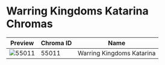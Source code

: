 # Warring Kingdoms Katarina Chromas



| Preview | Chroma ID | Name |
|---------|-----------|------|
| ![55011](https://raw.communitydragon.org/latest/plugins/rcp-be-lol-game-data/global/default/v1/champion-chroma-images/55/55011.png) | 55011 | Warring Kingdoms Katarina |